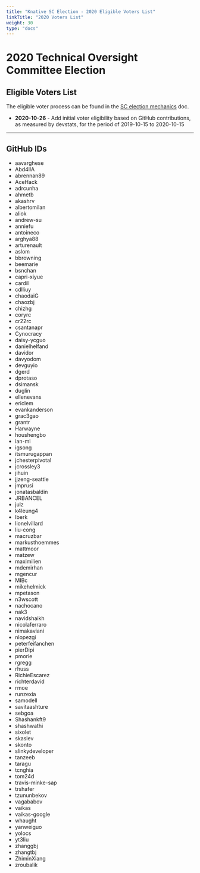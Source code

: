 ```yaml
---
title: "Knative SC Election - 2020 Eligible Voters List"
linkTitle: "2020 Voters List"
weight: 30
type: "docs"
---
```



# 2020 Technical Oversight Committee Election

## Eligible Voters List

The eligible voter process can be found in the [SC election mechanics](../../mechanics/SC.md) doc.

* **2020-10-26** - Add initial voter eligibility based on GitHub contributions, as measured by
  devstats, for the period of 2019-10-15 to 2020-10-15

---

## GitHub IDs

- aavarghese
- Abd4llA
- abrennan89
- AceHack
- adrcunha
- ahmetb
- akashrv
- albertomilan
- aliok
- andrew-su
- anniefu
- antoineco
- arghya88
- arturenault
- aslom
- bbrowning
- beemarie
- bsnchan
- capri-xiyue
- cardil
- cdlliuy
- chaodaiG
- chaozbj
- chizhg
- coryrc
- cr22rc
- csantanapr
- Cynocracy
- daisy-ycguo
- danielhelfand
- davidor
- davyodom
- devguyio
- dgerd
- dprotaso
- dsimansk
- duglin
- ellenevans
- ericlem
- evankanderson
- grac3gao
- grantr
- Harwayne
- houshengbo
- ian-mi
- igsong
- itsmurugappan
- jchesterpivotal
- jcrossley3
- jihuin
- jjzeng-seattle
- jmprusi
- jonatasbaldin
- JRBANCEL
- julz
- k4leung4
- lberk
- lionelvillard
- liu-cong
- macruzbar
- markusthoemmes
- mattmoor
- matzew
- maximilien
- mdemirhan
- mgencur
- MIBc
- mikehelmick
- mpetason
- n3wscott
- nachocano
- nak3
- navidshaikh
- nicolaferraro
- nimakaviani
- nlopezgi
- peterfeifanchen
- pierDipi
- pmorie
- rgregg
- rhuss
- RichieEscarez
- richterdavid
- rmoe
- runzexia
- samodell
- savitaashture
- sebgoa
- Shashankft9
- shashwathi
- sixolet
- skaslev
- skonto
- slinkydeveloper
- tanzeeb
- taragu
- tcnghia
- tom24d
- travis-minke-sap
- trshafer
- tzununbekov
- vagababov
- vaikas
- vaikas-google
- whaught
- yanweiguo
- yolocs
- yt3liu
- zhanggbj
- zhangtbj
- ZhiminXiang
- zroubalik
